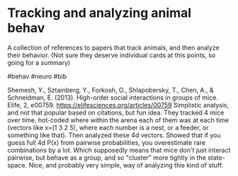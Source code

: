 # Tracking and analyzing animal behav
A collection of references to papers that track animals, and then analyze their behavior. (Not sure they deserve individual cards at this points, so going for a summary)

#behav #neuro #bib

Shemesh, Y., Sztainberg, Y., Forkosh, O., Shlapobersky, T., Chen, A., & Schneidman, E. (2013). High-order social interactions in groups of mice. Elife, 2, e00759.
https://elifesciences.org/articles/00759
Simplistic analysis, and not that popular based on citations, but fun idea. They tracked 4 mice over time, hot-coded where within the arena each of them was at each time (vectors like x=(1 3 2 5), where each number is a nest, or a feeder, or something like that). Then analyzed these 4d vectors. Showed that if you guess full 4d P(x) from pairwise probabilities, you overestimate rare combinations by a lot. Which supposedly means that mice don't just interact pairwise, but behave as a group, and so "cluster" more tightly in the state-space. Nice, and probably very simple, way of analyzing this kind of stuff.

